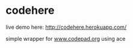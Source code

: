 codehere
========

live demo here:
http://codehere.herokuapp.com/

simple wrapper for www.codepad.org using ace
